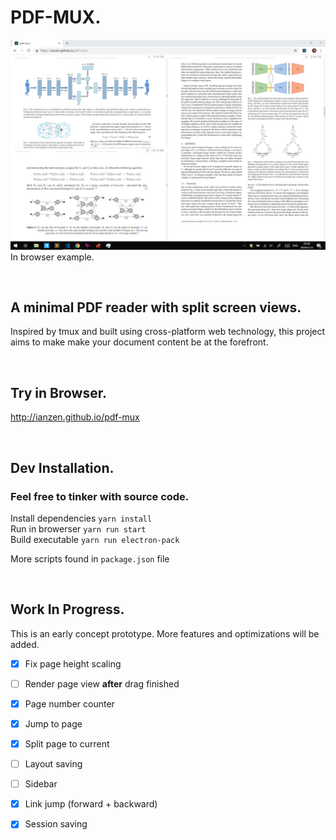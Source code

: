 # PDF-MUX. 
![Example](example.png)
In browser example.

<br>

## A minimal PDF reader with split screen views.
Inspired by tmux and built using cross-platform web technology,
this project aims to make make your document content be at the
forefront. 

<br>

## Try in Browser.
http://ianzen.github.io/pdf-mux

<br>

## Dev Installation.
### Feel free to tinker with source code.

Install dependencies
`yarn install`<br>
Run in browerser
`yarn run start`<br>
Build executable
`yarn run electron-pack`<br>

More scripts found in `package.json` file

<br>

## Work In Progress.
This is an early concept prototype. More features and optimizations will be added.<br>
- [x] Fix page height scaling
- [ ] Render page view **after** drag finished
- [x] Page number counter
- [x] Jump to page
- [x] Split page to current
- [ ] Layout saving 
- [ ] Sidebar 
- [x] Link jump (forward + backward)
- [x] Session saving

